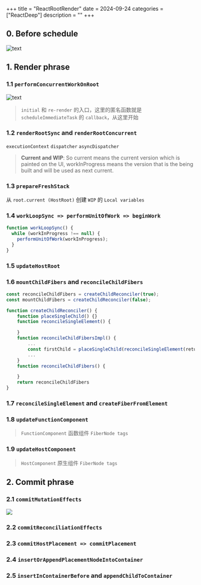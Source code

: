 +++
title = "ReactRootRender"
date = 2024-09-24
categories = ["ReactDeep"]
description = ""
+++

## 0. Before schedule

![text](/react-before-schedule.png) 

## 1. Render phrase

### 1.1 `performConcurrentWorkOnRoot`

![text](/react-before-performconcurrentworkonroot.png) 

> `initial` 和 `re-render` 的入口，这里的匿名函数就是 `scheduleImmediateTask` 的 `callback`，从这里开始

### 1.2 `renderRootSync` and `renderRootConcurrent`

`executionContext` `dispatcher` `asyncDispatcher`

> **Current and WIP**: So current means the current version which is painted on the UI, workInProgress means the version that is the being built and will be used as next current.

### 1.3 `prepareFreshStack`

从 `root.current (HostRoot)` 创建 `WIP` 的 `Local variables`

### 1.4 `workLoopSync => performUnitOfWork => beginWork`

```javascript
function workLoopSync() {
  while (workInProgress !== null) {
    performUnitOfWork(workInProgress);
  }
}
```

### 1.5 `updateHostRoot`

### 1.6 `mountChildFibers` and `reconcileChildFibers`

```javascript
const reconcileChildFibers = createChildReconciler(true);
const mountChildFibers = createChildReconciler(false);

function createChildReconciler() {
    function placeSingleChild() {}
    function reconcileSingleElement() {

    }
    function reconcileChildFibersImpl() {
        ...
        const firstChild = placeSingleChild(reconcileSingleElement(returnFiber, currentFirstChild, newChild, lanes));
        ...
    }
    function reconcileChildFibers() {

    }
    return reconcileChildFibers
}
```

### 1.7 `reconcileSingleElement` and `createFiberFromElement`

### 1.8 `updateFunctionComponent` 

> `FunctionComponent` 函数组件 `FiberNode tags`

### 1.9 `updateHostComponent`

> `HostComponent` 原生组件 `FiberNode tags`

## 2. Commit phrase

### 2.1 `commitMutationEffects`

![](/react-before-commit.png)

### 2.2 `commitReconciliationEffects`

### 2.3 `commitHostPlacement => commitPlacement`

### 2.4 `insertOrAppendPlacementNodeIntoContainer`

### 2.5 `insertInContainerBefore` and `appendChildToContainer`
